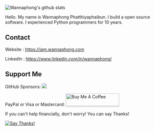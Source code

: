 ![Wannaphong's github stats](https://github-readme-stats.vercel.app/api?username=wannaphong&show_icons=true)

Hello. My name is Wannaphong Phatthiyaphaibun. I build a open source software. I experienced Python programmers for 10 years.

## Contact

Website : https://iam.wannaphong.com

LinkedIn : https://www.linkedin.com/in/wannaphong/

## Support Me

GitHub Sponsors: [![](https://img.shields.io/static/v1?label=Sponsor&message=%E2%9D%A4&logo=GitHub&link=https://github.com/sponsors/wannaphong/)](https://github.com/sponsors/wannaphong/)

PayPal or Visa or Mastercard: <a href="https://www.buymeacoffee.com/wannaphong"><img src="https://www.buymeacoffee.com/assets/img/custom_images/orange_img.png" alt="Buy Me A Coffee" style="height: 41px !important;width: 174px !important;box-shadow: 0px 3px 2px 0px rgba(190, 190, 190, 0.5) !important;-webkit-box-shadow: 0px 3px 2px 0px rgba(190, 190, 190, 0.5) !important;" ></a>

If you can't help financially, don't worry! You can say Thanks!

[![Say Thanks!](https://img.shields.io/badge/Say%20Thanks-!-1EAEDB.svg)](https://saythanks.io/to/wannaphong)
